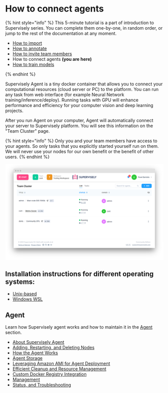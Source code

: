 # How to connect agents

{% hint style="info" %}
This 5-minute tutorial is a part of introduction to Supervisely series. You can complete them one-by-one, in random order, or jump to the rest of the documentation at any moment.

- [How to import](../How-to-import.md)
- [How to annotate](../How-to-annotate.md)
- [How to invite team members](../Invite-member.md)
- How to connect agents **(you are here)**
- [How to train models](../how-to-train-models.md)

{% endhint %}

Supervisely Agent is a tiny docker container that allows you to connect your computational resources (cloud server or PC) to the platform. You can run any task from web interface (for example Neural Network training/inference/deploy). Running tasks with GPU will enhance performance and efficiency for your computer vision and deep learning projects.

After you run Agent on your computer, Agent will automatically connect your server to Supervisely platform. You will see this information on the "Team Cluster" page.

{% hint style="info" %} Only you and your team members have access to your agents. So only tasks that you explicitly started yourself run on them. We will never use your nodes for our own benefit or the benefit of other users. {% endhint %}

![Team Cluster](team-cluster.png)

## Installation instructions for different operating systems:

* [Unix-based](unix-based/unix-based.md)
* [Windows WSL](windows-wsl/windows-wsl.md)

## Agent

Learn how Supervisely agent works and how to maintain it in the [Agent](agents/README.md) section.

* [About Supervisely Agent](agents/README.md)
* [Adding, Restarting, and Deleting Nodes](agents/add_delete_node/add_delete_node.md)
* [How the Agent Works](agents/agent/agent.md)
* [Agent Storage](agents/agent-storage/agent-storage.md)
* [Leveraging Amazon AMI for Agent Deployment](agents/ami/README.md)
* [Efficient Cleanup and Resource Management](agents/clean_up/clean_up.md)
* [Custom Docker Registry Integration](agents/custom-docker-registry/README.md)
* [Management](agents/manage/manage.md)
* [Status, and Troubleshooting](agents/status_and_troubleshooting/status.md)
